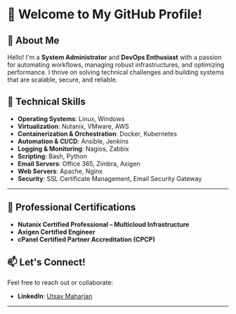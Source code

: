 # 👋 Welcome to My GitHub Profile!

## 🌟 About Me
Hello! I'm a **System Administrator** and **DevOps Enthusiast** with a passion for automating workflows, managing robust infrastructures, and optimizing performance. I thrive on solving technical challenges and building systems that are scalable, secure, and reliable.

## 🔧 Technical Skills  

- **Operating Systems**: Linux, Windows  
- **Virtualization**: Nutanix, VMware, AWS  
- **Containerization & Orchestration**: Docker, Kubernetes  
- **Automation & CI/CD**: Ansible, Jenkins  
- **Logging & Monitoring**: Nagios, Zabbix  
- **Scripting**: Bash, Python  
- **Email Servers**: Office 365, Zimbra, Axigen  
- **Web Servers**: Apache, Nginx  
- **Security**: SSL Certificate Management, Email Security Gateway  

---

## 🏅 Professional Certifications  

- **Nutanix Certified Professional – Multicloud Infrastructure**  
- **Axigen Certified Engineer**  
- **cPanel Certified Partner Accreditation (CPCP)**  

## 📫 Let's Connect!  

Feel free to reach out or collaborate:   
- **LinkedIn**: [Utsav Maharjan](https://www.linkedin.com/in/utsav-maharjan-328641213) 

---
